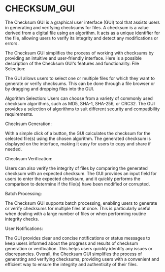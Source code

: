 # CHECKSUM_GUI

The Checksum GUI is a graphical user interface (GUI) tool that assists users in generating and verifying checksums for files. A checksum is a value derived from a digital file using an algorithm. It acts as a unique identifier for the file, allowing users to verify its integrity and detect any modifications or errors.

The Checksum GUI simplifies the process of working with checksums by providing an intuitive and user-friendly interface. Here is a possible description of the Checksum GUI's features and functionality:
File Selection: 

The GUI allows users to select one or multiple files for which they want to generate or verify checksums. This can be done through a file browser or by dragging and dropping files into the GUI.

Algorithm Selection: 
Users can choose from a variety of commonly used checksum algorithms, such as MD5, SHA-1, SHA-256, or CRC32. The GUI provides a  selection of algorithms to suit different security and compatibility requirements.

Checksum Generation: 

With a simple click of a button, the GUI calculates the checksum for the selected file(s) using the chosen algorithm. The generated checksum is displayed on the interface, making it easy for users to copy and share if needed.

Checksum Verification: 

Users can also verify the integrity of files by comparing the generated checksum with an expected checksum. The GUI provides an input field for users to enter the expected checksum, and it quickly performs the comparison to determine if the file(s) have been modified or corrupted.

Batch Processing: 

The Checksum GUI supports batch processing, enabling users to generate or verify checksums for multiple files at once. This is particularly useful when dealing with a large number of files or when performing routine integrity checks.

User Notifications: 

The GUI provides clear and concise notifications or status messages to keep users informed about the progress and results of checksum generation or verification. This helps users quickly identify any issues or discrepancies.
Overall, the Checksum GUI simplifies the process of generating and verifying checksums, providing users with a convenient and efficient way to ensure the integrity and authenticity of their files.
